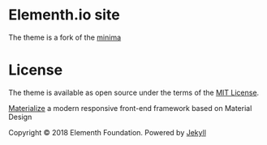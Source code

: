 # Elementh.io site

The theme is a fork of the [minima][1]


# License

The theme is available as open source under the terms of the [MIT License][2].

[Materialize][3] a  modern responsive front-end framework based on Material Design

Copyright © 2018 Elementh Foundation. Powered by <a href="http://jekyllrb.com">Jekyll</a>

[1]: https://github.com/jekyll/minima
[2]: https://opensource.org/licenses/MIT
[3]: http://materializecss.com/
